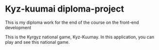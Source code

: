# Kyz-kuumai diploma-project

This is my diploma work for the end of the course on the front-end development

This is the Kyrgyz national game, Kyz-Kuumay. In this application, you can play and see this national game.
